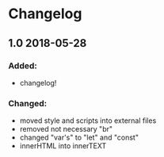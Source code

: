 # Changelog


## 1.0 2018-05-28

### Added:

- changelog!


### Changed:

- moved style and scripts into external files
- removed not necessary "br"
- changed "var's" to "let" and "const"
- innerHTML into innerTEXT










